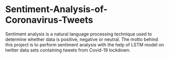 # Sentiment-Analysis-of-Coronavirus-Tweets
Sentiment analysis is a natural language processing technique used to determine whether data is positive, negative or neutral. The motto behind this project is to perform sentiment analysis with the help of LSTM model on twitter data sets containing tweets from Covid-19 lockdown.
